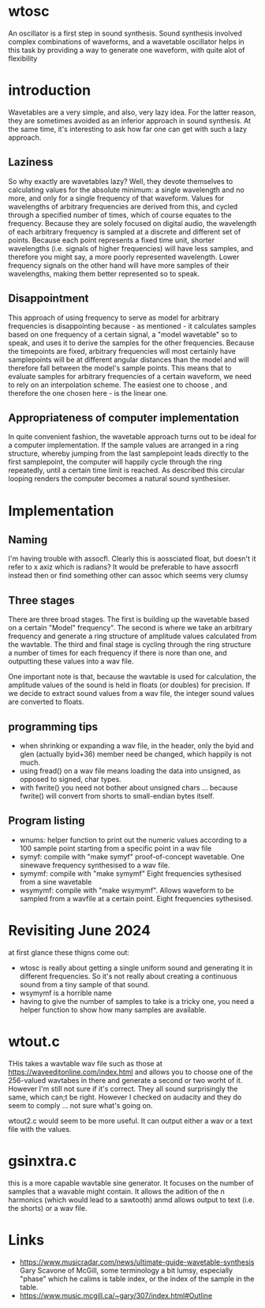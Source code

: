 # wtosc
An oscillator is a first step in sound synthesis. Sound synthesis involved complex combinations of waveforms, and a wavetable oscillator helps in this task by providing a way to generate one waveform, with quite alot of flexibility

# introduction
Wavetables are a very simple, and also, very lazy idea. For the latter reason, they are sometimes avoided as an inferior approach in sound synthesis. At the same time, it's interesting to ask how far one can get with such a lazy approach.

## Laziness
So why exactly are wavetables lazy? Well, they devote themselves to calculating values for the absolute minimum: a single wavelength and no more, and only for a single frequency of that waveform. Values for wavelengths of arbitrary frequencies are derived from this, and cycled through a specified number of times, which of course equates to the frequency. Because they are solely focused on digital audio, the wavelength of each arbitrary frequency is sampled at a discrete and different set of points. Because each point represents a fixed time unit, shorter wavelengths (i.e. signals of higher frequencies) will have less samples, and therefore you might say, a more poorly represented wavelength. Lower frequency signals on the other hand will have more samples of their wavelengths, making them better represented so to speak.

## Disappointment
This approach of using frequency to serve as model for arbitrary frequencies is disappointing because - as mentioned - it calculates samples based on one frequency of a certain signal, a "model wavetable" so to speak, and uses it to derive the samples for the other frequencies. Because the timepoints are fixed, arbitrary frequencies will most certainly have samplepoints will be at different angular distances than the model and will therefore fall between the model's sample points. This means that to evaluate samples for arbitrary frequencies of a certain waveform, we need to rely on an interpolation scheme. The easiest one to choose , and therefore the one chosen here - is the linear one.

## Appropriateness of computer implementation
In quite convenient fashion, the wavetable approach turns out to be ideal for a computer implementation. If the sample values are arranged in a ring structure, whereby jumping from the last samplepoint leads directly to the first samplepoint, the computer will happily cycle through the ring repeatedly, until a certain time limit is reached. As described this circular looping renders the computer becomes a natural sound synthesiser.

# Implementation

## Naming
I'm having trouble with assocfl. Clearly this is aossciated float, but doesn't it refer to x axiz which is radians? It would be preferable to have assocrfl instead then or find something other can assoc
which seems very clumsy

## Three stages
There are three broad stages. The first is building up the wavetable based on a certain "Model" frequency". The second is where we take an arbitrary frequency and generate a ring structure of amplitude values calculated from the wavtable. The third and final stage is cycling through the ring structure a number of times for each frequency if there is nore than one, and outputting these values into a wav file.

One important note is that, because the wavtable is used for calculation, the amplitude values of the sound is held in floats (or doubles) for precision. If we decide to extract sound values from a wav file, the integer sound values are converted to floats.


## programming tips
* when shrinking or expanding a wav file, in the header, only the byid and glen (actually byid+36) member need be changed, which happily is not much.
* using fread() on a wav file means loading the data into unsigned, as opposed to signed, char types.
* with fwrite() you need not bother about unsigned chars ... because fwrite() will convert from shorts to small-endian bytes itself.

## Program listing
* wnums: helper function to print out the numeric values according to a 100 sample point starting from a specific point in a wav file
* symyf: compile with "make symyf" proof-of-concept wavetable. One sinewave frequency synthesised to a wav file.
* symymf: compile with "make symymf" Eight frequencies sythesised from a sine wavetable
* wsymymf: compile with "make wsymymf". Allows waveform to be sampled from a wavfile at a certain point. Eight frequencies sythesised.

# Revisiting June 2024
at first glance these thigns come out:
- wtosc is really about getting a single uniform sound and generating it in different frequencies. So it's not really about creating a continuous sound from a tiny sample of that sound. 
- wsymymf is a horrible name
- having to give the number of samples to take is a tricky one, you need a helper function to show how many samples are available.

# wtout.c
THis takes a wavtable wav file such as those at https://waveeditonline.com/index.html
and allows you to choose one of the 256-valued wavtabes in there and generate a second or two worht of it.
However I'm still not sure if it's correct. They all sound surprisingly the same, which can;t be right. However I checked on audacity
and they do seem to comply ... not sure what's going on.

wtout2.c would seem to be more useful. It can output either a wav or a text file with the values.

# gsinxtra.c
this is a more capable wavtable sine generator. It focuses on the number of samples that a wavable might contain. It allows the adition of the n harmonics (which would lead to a sawtooth)
anmd allows output to text (i.e. the shorts) or a wav file.

# Links
* https://www.musicradar.com/news/ultimate-guide-wavetable-synthesis
Gary Scavone of McGill, some terminology a bit lumsy, especially "phase" which he calims is table index, or the index of the sample in the table.
* https://www.music.mcgill.ca/~gary/307/index.html#Outline


